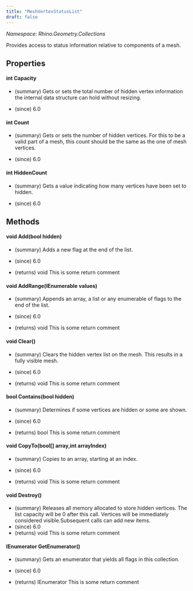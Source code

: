 ```yaml
---
title: "MeshVertexStatusList"
draft: false
---
```


*Namespace: Rhino.Geometry.Collections*

   Provides access to status information relative to components of a mesh.
   
## Properties
#### int Capacity
- (summary) 
     Gets or sets the total number of hidden vertex information the internal data structure can hold without resizing.
     
- (since) 6.0
#### int Count
- (summary) 
     Gets or sets the number of hidden vertices. For this to be a valid part of a mesh, this count should be the same as the one of mesh vertices.
     
- (since) 6.0
#### int HiddenCount
- (summary) 
     Gets a value indicating how many vertices have been set to hidden.
     
- (since) 6.0
## Methods
#### void Add(bool hidden)
- (summary) 
     Adds a new flag at the end of the list.
     
- (since) 6.0
- (returns) void This is some return comment
#### void AddRange(IEnumerable<bool> values)
- (summary) 
     Appends an array, a list or any enumerable of flags to the end of the list.
     
- (since) 6.0
- (returns) void This is some return comment
#### void Clear()
- (summary) 
     Clears the hidden vertex list on the mesh. This results in a fully visible mesh.
     
- (since) 6.0
- (returns) void This is some return comment
#### bool Contains(bool hidden)
- (summary) 
     Determines if some vertices are hidden or some are shown.
     
- (since) 6.0
- (returns) bool This is some return comment
#### void CopyTo(bool[] array,int arrayIndex)
- (summary) 
     Copies to an array, starting at an index.
     
- (since) 6.0
- (returns) void This is some return comment
#### void Destroy()
- (summary) 
     Releases all memory allocated to store hidden vertices. The list capacity will be 0 after this call.
     Vertices will be immediately considered visible.Subsequent calls can add new items.
- (since) 6.0
- (returns) void This is some return comment
#### IEnumerator<bool> GetEnumerator()
- (summary) 
     Gets an enumerator that yields all flags in this collection.
     
- (since) 6.0
- (returns) IEnumerator<bool> This is some return comment
